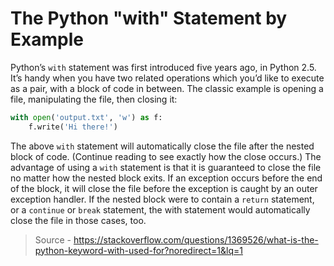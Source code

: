 # The Python "with" Statement by Example

Python’s ```with``` statement was first introduced five years ago, in Python 2.5. It’s handy when you have two related operations which you’d like to execute as a pair, with a block of code in between. The classic example is opening a file, manipulating the file, then closing it:

```python
with open('output.txt', 'w') as f:
    f.write('Hi there!')
```

The above ```with``` statement will automatically close the file after the nested block of code. (Continue reading to see exactly how the close occurs.) The advantage of using a ```with``` statement is that it is guaranteed to close the file no matter how the nested block exits. If an exception occurs before the end of the block, it will close the file before the exception is caught by an outer exception handler. If the nested block were to contain a ```return``` statement, or a ```continue``` or ```break``` statement, the with statement would automatically close the file in those cases, too.

> Source - https://stackoverflow.com/questions/1369526/what-is-the-python-keyword-with-used-for?noredirect=1&lq=1

